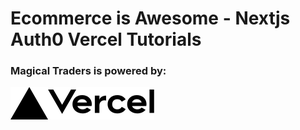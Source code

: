# Ecommerce is Awesome - Nextjs Auth0 Vercel Tutorials

### Magical Traders is powered by:

[<img src="./src/public/logos/vercelWhiteBg.svg">](https://www.vercel.com/?utm_source=magical_traders)
